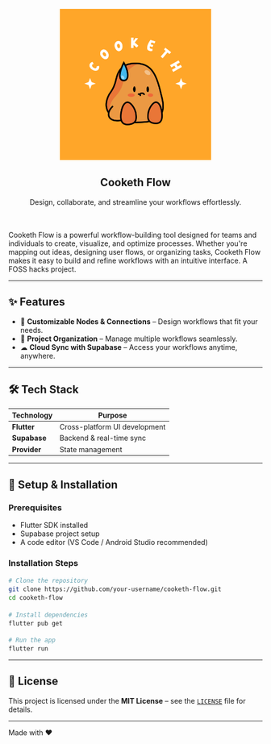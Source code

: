 <p align="center">
  <a href="https://github.com/CookethOrg/Cooketh-Flow">
  <img src="assets/Frame 265.png" alt="Cooketh Flow logo" height="300" />
     </a>

<h2 align="center">Cooketh Flow</h2>
<p align="center"> Design, collaborate, and streamline your workflows effortlessly. </p>
<br />
<br />
Cooketh Flow is a powerful workflow-building tool designed for teams and individuals to create, visualize, and optimize processes. Whether you're mapping out ideas, designing user flows, or organizing tasks, Cooketh Flow makes it easy to build and refine workflows with an intuitive interface. A FOSS hacks project.

---

## ✨ Features  

- 🔗 **Customizable Nodes & Connections** – Design workflows that fit your needs.    
- 📂 **Project Organization** – Manage multiple workflows seamlessly.  
- ☁ **Cloud Sync with Supabase** – Access your workflows anytime, anywhere.   

---

## 🛠️ Tech Stack  

| Technology | Purpose |
|------------|---------|
| **Flutter** | Cross-platform UI development |
| **Supabase** | Backend & real-time sync |
| **Provider** | State management |

---

## 🚀 Setup & Installation  

### Prerequisites  
- Flutter SDK installed  
- Supabase project setup  
- A code editor (VS Code / Android Studio recommended)  

### Installation Steps  

```bash
# Clone the repository
git clone https://github.com/your-username/cooketh-flow.git
cd cooketh-flow

# Install dependencies
flutter pub get

# Run the app
flutter run
```
---
## 📜 License  

This project is licensed under the **MIT License** – see the [`LICENSE`](LICENSE) file for details.  

---

Made with ❤️
